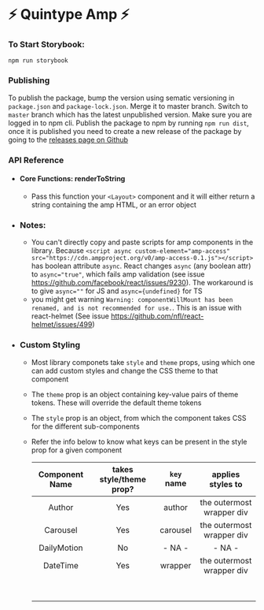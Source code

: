 # ⚡ Quintype Amp ⚡

### To Start Storybook:

`npm run storybook`

### Publishing

To publish the package, bump the version using sematic versioning in `package.json` and `package-lock.json`. Merge it to master branch. Switch to `master` branch which has the latest unpublished version. Make sure you are logged in to npm cli. Publish the package to npm by running `npm run dist`, once it is published you need to create a new release of the package by going to the [releases page on Github](https://github.com/quintype/quintype-amp/releases)

### API Reference

- #### Core Functions: renderToString

  - Pass this function your `<Layout>` component and it will either return a string containing the amp HTML, or an error object

- ### Notes:

  - You can't directly copy and paste scripts for amp components in the library. Because `<script async custom-element="amp-access" src="https://cdn.ampproject.org/v0/amp-access-0.1.js"></script>` has boolean attribute `async`. React changes `async` (any boolean attr) to `async="true"`, which fails amp validation (see issue https://github.com/facebook/react/issues/9230). The workaround is to give `async=""` for JS and `async={undefined}` for TS
  - you might get warning `Warning: componentWillMount has been renamed, and is not recommended for use.`. This is an issue with react-helmet (See issue https://github.com/nfl/react-helmet/issues/499)

- ### Custom Styling

  - Most library componets take `style` and `theme` props, using which one can add custom styles and change the CSS theme to that component
  - The `theme` prop is an object containing key-value pairs of theme tokens. These will override the default theme tokens
  - The `style` prop is an object, from which the component takes CSS for the different sub-components
  - Refer the info below to know what keys can be present in the style prop for a given component

    | Component Name | takes style/theme prop? | `key` name |     applies styles to     |
    | :------------: | :---------------------: | :--------: | :-----------------------: |
    |     Author     |           Yes           |   author   | the outermost wrapper div |
    |    Carousel    |           Yes           |  carousel  | the outermost wrapper div |
    |  DailyMotion   |           No            |   - NA -   |          - NA -           |
    |    DateTime    |           Yes           |  wrapper   | the outermost wrapper div |
    |                |                         |            |                           |
    |                |                         |            |                           |
    |                |                         |            |                           |
    |                |                         |            |                           |
    |                |                         |            |                           |
    |                |                         |            |                           |
    |                |                         |            |                           |
    |                |                         |            |                           |
